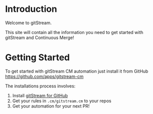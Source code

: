 # Introduction

Welcome to gitStream. 

This site will contain all the information you need to get started with gitStream and Continuous Merge!


# Getting Started 

To get started with gitStream CM automation just install it from GitHub https://github.com/apps/gitstream-cm 

The installations process involves:

1. Install [gitStream for GitHub](https://github.com/apps/gitstream-cm)
2. Get your rules in `.cm/gitstream.cm` to your repos
3. Get your automation for your next PR!

